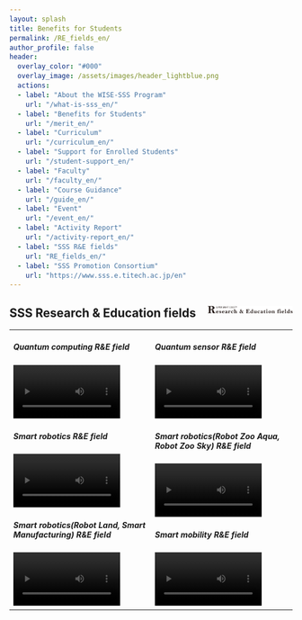 ```yaml
---
layout: splash
title: Benefits for Students
permalink: /RE_fields_en/
author_profile: false
header:
  overlay_color: "#000"
  overlay_image: /assets/images/header_lightblue.png
  actions:
  - label: "About the WISE-SSS Program"
    url: "/what-is-sss_en/"
  - label: "Benefits for Students"
    url: "/merit_en/"
  - label: "Curriculum"
    url: "/curriculum_en/"
  - label: "Support for Enrolled Students"
    url: "/student-support_en/"
  - label: "Faculty"
    url: "/faculty_en/"
  - label: "Course Guidance"
    url: "/guide_en/"
  - label: "Event"
    url: "/event_en/"
  - label: "Activity Report"
    url: "/activity-report_en/"
  - label: "SSS R&E fields"
    url: "RE_fields_en/"
  - label: "SSS Promotion Consortium"
    url: "https://www.sss.e.titech.ac.jp/en"
---
```


## SSS Research & Education fields  <img src="/assets/images/logo_R&E.png" width="30%" height="30%" align="right"/>

<table style="border:none;" width="100%">
    <td style="border:none;" width="50%">

<h5>Quantum computing R&E field</h5>
<video width="80%" src="/video/quantum_computer.m4v" controls></video>

<h5>Smart robotics R&E field</h5>
<video width="80%" src="/video/robotics.m4v" controls></video>

<h5>Smart robotics(Robot Land, Smart Manufacturing) R&E field</h5>
<video width="80%" src="/video/robotics_l_m.m4v" controls></video>

</td>
<td style="border:none;" width="50%">

<h5>Quantum sensor R&E field</h5>
<video width="80%" src="/video/quantum_sensor.m4v" controls></video>

<h5>Smart robotics(Robot Zoo Aqua, Robot Zoo Sky) R&E field</h5>
<video width="80%" src="/video/robotics_a_s.m4v" controls></video>

<h5>Smart mobility R&E field</h5>
<video width="80%" src="/video/mobility.m4v" controls></video>

</td>
</table>
